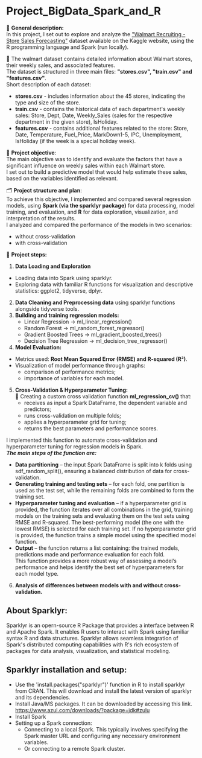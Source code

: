 # Project_BigData_Spark_and_R

📌 **General description:**  
In this project, I set out to explore and analyze the ["Walmart Recruiting - Store Sales Forecasting"](https://www.kaggle.com/c/walmart-recruiting-store-sales-forecasting/data) dataset available on the Kaggle website, using the R programming language and Spark (run locally).  

📂 The walmart dataset contains detailed information about Walmart stores, their weekly sales, and associated features.   
The dataset is structured in three main files: **"stores.csv", "train.csv" and "features.csv"**.    
Short description of each dataset:
 + **stores.csv** - includes information about the 45 stores, indicating the type and size of the store.  
 + **train.csv** - contains the historical data of each department's weekly sales: Store, Dept, Date, Weekly_Sales (sales for the respective department in the given store), IsHoliday.  
 + **features.csv** - contains additional features related to the store: Store, Date, Temperature, Fuel_Price, MarkDown1-5, IPC, Unemployment, IsHoliday (if the week is a special holiday week).

🎯 **Project objective**:  
The main objective was to identify and evaluate the factors that have a significant influence on weekly sales within each Walmart store.  
I set out to build a predictive model that would help estimate these sales, based on the variables identified as relevant.

🗂️ **Project structure and plan**:  
To achieve this objective, I implemented and compared several regression models, using **Spark (via the sparklyr package)** for data processing, model training, and evaluation, and **R** for data exploration, visualization, and interpretation of the results.  
 I analyzed and compared the performance of the models in two scenarios:
* without cross-validation
* with cross-validation

📂 **Project steps:**  
1. **Data Loading and Exploration**
  - Loading data into Spark using sparklyr.  
  - Exploring data with familiar R functions for visualization and descriptive statistics: ggplot2, tidyverse, dplyr.
2. **Data Cleaning and Preprocessing data**  using sparklyr functions alongside tidyverse tools.
3. **Building and training regression models:**  
   - Linear Regression → ml_linear_regression()  
   - Random Forest → ml_random_forest_regressor()  
   - Gradient Boosted Trees → ml_gradient_boosted_trees()  
   - Decision Tree Regression → ml_decision_tree_regressor()
4. **Model Evaluation:**  
 - Metrics used: **Root Mean Squared Error (RMSE) and R-squared (R²)**.  
 - Visualization of model performance through graphs:
   + comparison of performance metrics;
   + importance of variables for each model.
5. **Cross-Validation & Hyperparameter Tuning:**  
 🔄 Creating a custom cross validation function **ml_regression_cv()** that:  
   + receives as input a Spark DataFrame, the dependent variable and predictors;
   + runs cross-validation on multiple folds;
   + applies a hyperparameter grid for tuning;
   + returns the best parameters and performance scores.  

 I implemented this function to automate cross-validation and hyperparameter tuning for regression models in Spark.  
 ***The main steps of the function are:***   
+ **Data partitioning** – the input Spark DataFrame is split into k folds using sdf_random_split(), ensuring a balanced distribution of data for cross-validation.  
+ **Generating training and testing sets** – for each fold, one partition is used as the test set, while the remaining folds are combined to form the training set.  
+ **Hyperparameter tuning and evaluation** – if a hyperparameter grid is provided, the function iterates over all combinations in the grid, training models on the training sets and evaluating them on the test sets using RMSE and R-squared. The best-performing model (the one with the lowest RMSE) is selected for each training set. If no hyperparameter grid is provided, the function trains a simple model using the specified model function.
+ **Output** – the function returns a list containing: the trained models, predictions made and performance evaluation for each fold.  
 This function provides a more robust way of assessing a model’s performance and helps identify the best set of hyperparameters for each model type.  
 6. **Analysis of differences between models with and without cross-validation.**

## About Sparklyr:  
Sparklyr is an  opern-source R Package that provides a interface between R and Apache Spark. It enables R users to interact with Spark using familiar syntax R and data structures. Sparklyr allows seamless integration of Spark's distributed computing capabilities with R's rich ecosystem of packages for data analysis, visualization, and statistical modeling.  

## Sparklyr installation and setup:  
* Use the 'install.packages("sparklyr")' function in R to install sparklyr from CRAN. This will download and install the latest version of sparklyr and its dependencies.   
*	Install Java/MS packages. It can be downloaded by accessing this link. https://www.azul.com/downloads/?package=jdk#zulu  
* Install Spark  
* Setting up a Spark connection:  
  + Connecting to a local Spark. This typically involves specifying the Spark master URL and configuring any necessary environment variables.  
  + Or connecting to a remote Spark cluster. 


